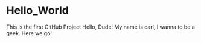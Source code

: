 # Hello_World
This is the first GitHub Project
Hello, Dude!
My name is carl, I wanna to be a geek. Here we go!
